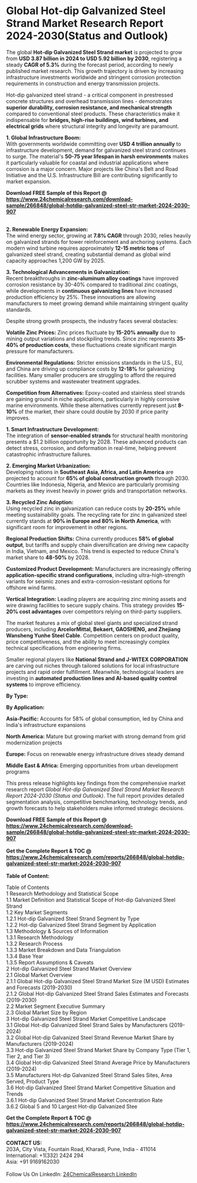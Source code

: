 <h1>Global Hot-dip Galvanized Steel Strand Market Research Report 2024-2030(Status and Outlook)</h1><p>The global <strong>Hot-dip Galvanized Steel Strand market</strong> is projected to grow from <strong>USD 3.87 billion in 2024 to USD 5.92 billion by 2030</strong>, registering a steady <strong>CAGR of 5.3%</strong> during the forecast period, according to newly published market research. This growth trajectory is driven by increasing infrastructure investments worldwide and stringent corrosion protection requirements in construction and energy transmission projects.</p><p>Hot-dip galvanized steel strand - a critical component in prestressed concrete structures and overhead transmission lines - demonstrates <strong>superior durability, corrosion resistance, and mechanical strength</strong> compared to conventional steel products. These characteristics make it indispensable for <strong>bridges, high-rise buildings, wind turbines, and electrical grids</strong> where structural integrity and longevity are paramount.</p><p><strong>1. Global Infrastructure Boom:</strong><br>
With governments worldwide committing over <strong>USD 4 trillion annually</strong> to infrastructure development, demand for galvanized steel strand continues to surge. The material's <strong>50-75 year lifespan in harsh environments</strong> makes it particularly valuable for coastal and industrial applications where corrosion is a major concern. Major projects like China's Belt and Road Initiative and the U.S. Infrastructure Bill are contributing significantly to market expansion.</p><div><b>Download FREE Sample of this Report @ 
            <a href="https://www.24chemicalresearch.com/download-sample/266848/global-hotdip-galvanized-steel-str-market-2024-2030-907">
            https://www.24chemicalresearch.com/download-sample/266848/global-hotdip-galvanized-steel-str-market-2024-2030-907</a></b></div><br><p><strong>2. Renewable Energy Expansion:</strong><br>
The wind energy sector, growing at <strong>7.8% CAGR</strong> through 2030, relies heavily on galvanized strands for tower reinforcement and anchoring systems. Each modern wind turbine requires approximately <strong>12-15 metric tons</strong> of galvanized steel strand, creating substantial demand as global wind capacity approaches 1,200 GW by 2025.</p><p><strong>3. Technological Advancements in Galvanization:</strong><br>
Recent breakthroughs in <strong>zinc-aluminum alloy coatings</strong> have improved corrosion resistance by 30-40% compared to traditional zinc coatings, while developments in <strong>continuous galvanizing lines</strong> have increased production efficiency by 25%. These innovations are allowing manufacturers to meet growing demand while maintaining stringent quality standards.</p><p>Despite strong growth prospects, the industry faces several obstacles:</p><p><strong>Volatile Zinc Prices:</strong> Zinc prices fluctuate by <strong>15-20% annually</strong> due to mining output variations and stockpiling trends. Since zinc represents <strong>35-40% of production costs</strong>, these fluctuations create significant margin pressure for manufacturers.</p><p><strong>Environmental Regulations:</strong> Stricter emissions standards in the U.S., EU, and China are driving up compliance costs by <strong>12-18%</strong> for galvanizing facilities. Many smaller producers are struggling to afford the required scrubber systems and wastewater treatment upgrades.</p><p><strong>Competition from Alternatives:</strong> Epoxy-coated and stainless steel strands are gaining ground in niche applications, particularly in highly corrosive marine environments. While these alternatives currently represent just <strong>8-10%</strong> of the market, their share could double by 2030 if price parity improves.</p><p><strong>1. Smart Infrastructure Development:</strong><br>
The integration of <strong>sensor-enabled strands</strong> for structural health monitoring presents a $1.2 billion opportunity by 2028. These advanced products can detect stress, corrosion, and deformation in real-time, helping prevent catastrophic infrastructure failures.</p><p><strong>2. Emerging Market Urbanization:</strong><br>
Developing nations in <strong>Southeast Asia, Africa, and Latin America</strong> are projected to account for <strong>65% of global construction growth</strong> through 2030. Countries like Indonesia, Nigeria, and Mexico are particularly promising markets as they invest heavily in power grids and transportation networks.</p><p><strong>3. Recycled Zinc Adoption:</strong><br>
Using recycled zinc in galvanization can reduce costs by <strong>20-25%</strong> while meeting sustainability goals. The recycling rate for zinc in galvanized steel currently stands at <strong>90% in Europe and 80% in North America</strong>, with significant room for improvement in other regions.</p><p><strong>Regional Production Shifts:</strong> China currently produces <strong>58% of global output</strong>, but tariffs and supply chain diversification are driving new capacity in India, Vietnam, and Mexico. This trend is expected to reduce China's market share to <strong>48-50%</strong> by 2028.</p><p><strong>Customized Product Development:</strong> Manufacturers are increasingly offering <strong>application-specific strand configurations</strong>, including ultra-high-strength variants for seismic zones and extra-corrosion-resistant options for offshore wind farms.</p><p><strong>Vertical Integration:</strong> Leading players are acquiring zinc mining assets and wire drawing facilities to secure supply chains. This strategy provides <strong>15-20% cost advantages</strong> over competitors relying on third-party suppliers.</p><p>The market features a mix of global steel giants and specialized strand producers, including <strong>ArcelorMittal, Bekaert, GAOSHENG, and Zhejiang Wansheng Yunhe Steel Cable</strong>. Competition centers on product quality, price competitiveness, and the ability to meet increasingly complex technical specifications from engineering firms.</p><p>Smaller regional players like <strong>National Strand and J-WITEX CORPORATION</strong> are carving out niches through tailored solutions for local infrastructure projects and rapid order fulfillment. Meanwhile, technological leaders are investing in <strong>automated production lines and AI-based quality control systems</strong> to improve efficiency.</p><p><strong>By Type:</strong></p><p><strong>By Application:</strong></p><p><strong>Asia-Pacific:</strong> Accounts for 58% of global consumption, led by China and India's infrastructure expansions</p><p><strong>North America:</strong> Mature but growing market with strong demand from grid modernization projects</p><p><strong>Europe:</strong> Focus on renewable energy infrastructure drives steady demand</p><p><strong>Middle East &amp; Africa:</strong> Emerging opportunities from urban development programs</p><p>This press release highlights key findings from the comprehensive market research report <em>Global Hot-dip Galvanized Steel Strand Market Research Report 2024-2030 (Status and Outlook)</em>. The full report provides detailed segmentation analysis, competitive benchmarking, technology trends, and growth forecasts to help stakeholders make informed strategic decisions.</p><div><b>Download FREE Sample of this Report @ 
            <a href="https://www.24chemicalresearch.com/download-sample/266848/global-hotdip-galvanized-steel-str-market-2024-2030-907">
            https://www.24chemicalresearch.com/download-sample/266848/global-hotdip-galvanized-steel-str-market-2024-2030-907</a></b></div><br><div><b>Get the Complete Report & TOC @ 
            <a href="https://www.24chemicalresearch.com/reports/266848/global-hotdip-galvanized-steel-str-market-2024-2030-907">
            https://www.24chemicalresearch.com/reports/266848/global-hotdip-galvanized-steel-str-market-2024-2030-907</a></b></div><br>
            <b>Table of Content:</b><p>Table of Contents<br />
1 Research Methodology and Statistical Scope<br />
1.1 Market Definition and Statistical Scope of Hot-dip Galvanized Steel Strand<br />
1.2 Key Market Segments<br />
1.2.1 Hot-dip Galvanized Steel Strand Segment by Type<br />
1.2.2 Hot-dip Galvanized Steel Strand Segment by Application<br />
1.3 Methodology & Sources of Information<br />
1.3.1 Research Methodology<br />
1.3.2 Research Process<br />
1.3.3 Market Breakdown and Data Triangulation<br />
1.3.4 Base Year<br />
1.3.5 Report Assumptions & Caveats<br />
2 Hot-dip Galvanized Steel Strand Market Overview<br />
2.1 Global Market Overview<br />
2.1.1 Global Hot-dip Galvanized Steel Strand Market Size (M USD) Estimates and Forecasts (2019-2030)<br />
2.1.2 Global Hot-dip Galvanized Steel Strand Sales Estimates and Forecasts (2019-2030)<br />
2.2 Market Segment Executive Summary<br />
2.3 Global Market Size by Region<br />
3 Hot-dip Galvanized Steel Strand Market Competitive Landscape<br />
3.1 Global Hot-dip Galvanized Steel Strand Sales by Manufacturers (2019-2024)<br />
3.2 Global Hot-dip Galvanized Steel Strand Revenue Market Share by Manufacturers (2019-2024)<br />
3.3 Hot-dip Galvanized Steel Strand Market Share by Company Type (Tier 1, Tier 2, and Tier 3)<br />
3.4 Global Hot-dip Galvanized Steel Strand Average Price by Manufacturers (2019-2024)<br />
3.5 Manufacturers Hot-dip Galvanized Steel Strand Sales Sites, Area Served, Product Type<br />
3.6 Hot-dip Galvanized Steel Strand Market Competitive Situation and Trends<br />
3.6.1 Hot-dip Galvanized Steel Strand Market Concentration Rate<br />
3.6.2 Global 5 and 10 Largest Hot-dip Galvanized Stee</p><div><b>Get the Complete Report & TOC @ 
            <a href="https://www.24chemicalresearch.com/reports/266848/global-hotdip-galvanized-steel-str-market-2024-2030-907">
            https://www.24chemicalresearch.com/reports/266848/global-hotdip-galvanized-steel-str-market-2024-2030-907</a></b></div><br><b>CONTACT US:</b><br>
            203A, City Vista, Fountain Road, Kharadi, Pune, India - 411014<br>
            International: +1(332) 2424 294<br>
            Asia: +91 9169162030 <br><br>
            Follow Us On LinkedIn: <a href="https://www.linkedin.com/company/24chemicalresearch/">24ChemicalResearch LinkedIn</a>
